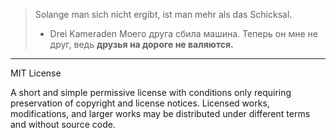 > Solange man sich nicht ergibt, ist man mehr als das Schicksal.
> - Drei Kameraden
Моего друга сбила машина.
Теперь он мне не друг, ведь **друзья на дороге не валяются.**
------------------------------------------------------------------------------------

MIT License

A short and simple permissive license with conditions only requiring preservation of copyright and license notices. Licensed works, modifications, and larger works may be distributed under different terms and without source code.

